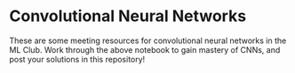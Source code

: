 # Convolutional Neural Networks
These are some meeting resources for convolutional neural networks in the ML Club. Work through the above notebook to gain mastery of CNNs, and post your solutions in this repository!
